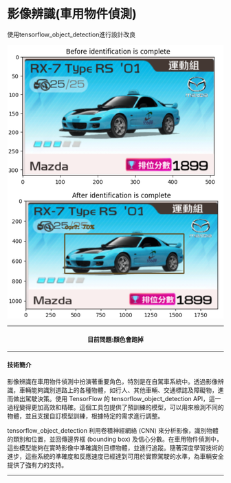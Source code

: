 # 影像辨識(車用物件偵測)
使用tensorflow_object_detection進行設計改良

<div align="center">
  <img src="./test_image/car_test.png">
</div>
<hr>
<h4 align="center">目前問題:顏色會跑掉</h4>
<hr>
<h4>技術簡介</h4>

影像辨識在車用物件偵測中扮演著重要角色，特別是在自駕車系統中。透過影像辨識，車輛能夠識別道路上的各種物體，如行人、其他車輛、交通標誌及障礙物，進而做出駕駛決策。使用 TensorFlow 的 tensorflow_object_detection API，這一過程變得更加高效和精確。這個工具包提供了預訓練的模型，可以用來檢測不同的物體，並且支援自訂模型訓練，根據特定的需求進行調整。

tensorflow_object_detection 利用卷積神經網絡 (CNN) 來分析影像，識別物體的類別和位置，並回傳邊界框 (bounding box) 及信心分數。在車用物件偵測中，這些模型能夠在實時影像中準確識別目標物體，並進行追蹤。隨著深度學習技術的進步，這些系統的準確度和反應速度已經達到可用於實際駕駛的水準，為車輛安全提供了強有力的支持。  
<hr>
